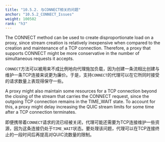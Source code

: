 ```yaml
---
title: "10.5.2. 与CONNECT相关的问题"
anchor: "10.5.2_CONNECT_Issues"
weight: 100502
rank: "h3"
---
```


The CONNECT method can be used to create disproportionate load on a proxy, since stream creation is relatively inexpensive when compared to the creation and maintenance of a TCP connection. Therefore, a proxy that supports CONNECT might be more conservative in the number of simultaneous requests it accepts.

`CONNECT`方法可以被用来不成比例地向代理施加负载，因为创建一条流相比创建与维护一条TCP连接来说更为廉价。于是，支持`CONNECT`的代理可以在它所同时接受的请求数量上表现得保守一些。

A proxy might also maintain some resources for a TCP connection beyond the closing of the stream that carries the CONNECT request, since the outgoing TCP connection remains in the TIME_WAIT state. To account for this, a proxy might delay increasing the QUIC stream limits for some time after a TCP connection terminates.

即便携带着`CONNECT`请求的流已经被关闭，代理可能还需要为TCP连接维护一些资源，因为这条连接仍处于`TIME_WAIT`状态。要处理该问题，代理可以在TCP连接终止的一段时间后再提高对QUIC流数量的限制。

